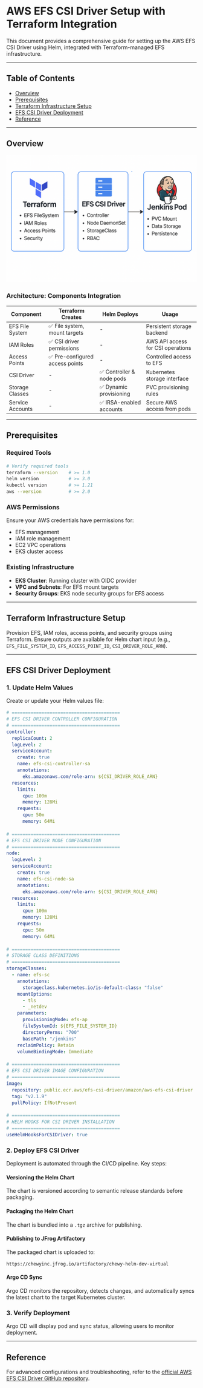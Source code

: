 # AWS EFS CSI Driver Setup with Terraform Integration

This document provides a comprehensive guide for setting up the AWS EFS CSI Driver using Helm, integrated with Terraform-managed EFS infrastructure.

---

## Table of Contents

* [Overview](#overview)
* [Prerequisites](#prerequisites)
* [Terraform Infrastructure Setup](#terraform-infrastructure-setup)
* [EFS CSI Driver Deployment](#efs-csi-driver-deployment)
* [Reference](#reference)

---

## Overview
![](../../pictures/AWS-EFS.png)
### Architecture: Components Integration

| Component        | Terraform Creates              | Helm Deploys             | Usage                             |
| ---------------- | ------------------------------ | ------------------------ | --------------------------------- |
| EFS File System  | ✅ File system, mount targets   | -                        | Persistent storage backend        |
| IAM Roles        | ✅ CSI driver permissions       | -                        | AWS API access for CSI operations |
| Access Points    | ✅ Pre-configured access points | -                        | Controlled access to EFS          |
| CSI Driver       | -                              | ✅ Controller & node pods | Kubernetes storage interface      |
| Storage Classes  | -                              | ✅ Dynamic provisioning   | PVC provisioning rules            |
| Service Accounts | -                              | ✅ IRSA-enabled accounts  | Secure AWS access from pods       |

---

## Prerequisites

### Required Tools

```bash
# Verify required tools
terraform --version    # >= 1.0
helm version           # >= 3.0
kubectl version        # >= 1.21
aws --version          # >= 2.0
```

### AWS Permissions

Ensure your AWS credentials have permissions for:

* EFS management
* IAM role management
* EC2 VPC operations
* EKS cluster access

### Existing Infrastructure

* **EKS Cluster**: Running cluster with OIDC provider
* **VPC and Subnets**: For EFS mount targets
* **Security Groups**: EKS node security groups for EFS access

---

## Terraform Infrastructure Setup

Provision EFS, IAM roles, access points, and security groups using Terraform. Ensure outputs are available for Helm chart input (e.g., `EFS_FILE_SYSTEM_ID`, `EFS_ACCESS_POINT_ID`, `CSI_DRIVER_ROLE_ARN`).

---

## EFS CSI Driver Deployment

### 1. Update Helm Values

Create or update your Helm values file:

```yaml
# ========================================
# EFS CSI DRIVER CONTROLLER CONFIGURATION
# ========================================
controller:
  replicaCount: 2
  logLevel: 2
  serviceAccount:
    create: true
    name: efs-csi-controller-sa
    annotations:
      eks.amazonaws.com/role-arn: ${CSI_DRIVER_ROLE_ARN}
  resources:
    limits:
      cpu: 100m
      memory: 128Mi
    requests:
      cpu: 50m
      memory: 64Mi

# ========================================
# EFS CSI DRIVER NODE CONFIGURATION
# ========================================
node:
  logLevel: 2
  serviceAccount:
    create: true
    name: efs-csi-node-sa
    annotations:
      eks.amazonaws.com/role-arn: ${CSI_DRIVER_ROLE_ARN}
  resources:
    limits:
      cpu: 100m
      memory: 128Mi
    requests:
      cpu: 50m
      memory: 64Mi

# ========================================
# STORAGE CLASS DEFINITIONS
# ========================================
storageClasses:
  - name: efs-sc
    annotations:
      storageclass.kubernetes.io/is-default-class: "false"
    mountOptions:
      - tls
      - _netdev
    parameters:
      provisioningMode: efs-ap
      fileSystemId: ${EFS_FILE_SYSTEM_ID}
      directoryPerms: "700"
      basePath: "/jenkins"
    reclaimPolicy: Retain
    volumeBindingMode: Immediate

# ========================================
# EFS CSI DRIVER IMAGE CONFIGURATION
# ========================================
image:
  repository: public.ecr.aws/efs-csi-driver/amazon/aws-efs-csi-driver
  tag: "v2.1.9"
  pullPolicy: IfNotPresent

# ========================================
# HELM HOOKS FOR CSI DRIVER INSTALLATION
# ========================================
useHelmHooksForCSIDriver: true
```

### 2. Deploy EFS CSI Driver

Deployment is automated through the CI/CD pipeline. Key steps:

#### Versioning the Helm Chart

The chart is versioned according to semantic release standards before packaging.

#### Packaging the Helm Chart

The chart is bundled into a `.tgz` archive for publishing.

#### Publishing to JFrog Artifactory

The packaged chart is uploaded to:

```
https://chewyinc.jfrog.io/artifactory/chewy-helm-dev-virtual
```

#### Argo CD Sync

Argo CD monitors the repository, detects changes, and automatically syncs the latest chart to the target Kubernetes cluster.

### 3. Verify Deployment

Argo CD will display pod and sync status, allowing users to monitor deployment.

---

## Reference

For advanced configurations and troubleshooting, refer to the [official AWS EFS CSI Driver GitHub repository](https://github.com/kubernetes-sigs/aws-efs-csi-driver).
